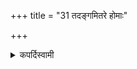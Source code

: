 +++
title = "31 तदङ्गमितरे होमाः"

+++

<details><summary>कपर्दिस्वामी</summary>


<details>

<details><summary>हरदत्तः</summary>


<details>

<details><summary>Müller</summary>

The other Homas are Aṅga.
</details>

<details><summary>थिते</summary>

तदङ्गमितरे होमाः ३१
</details>
